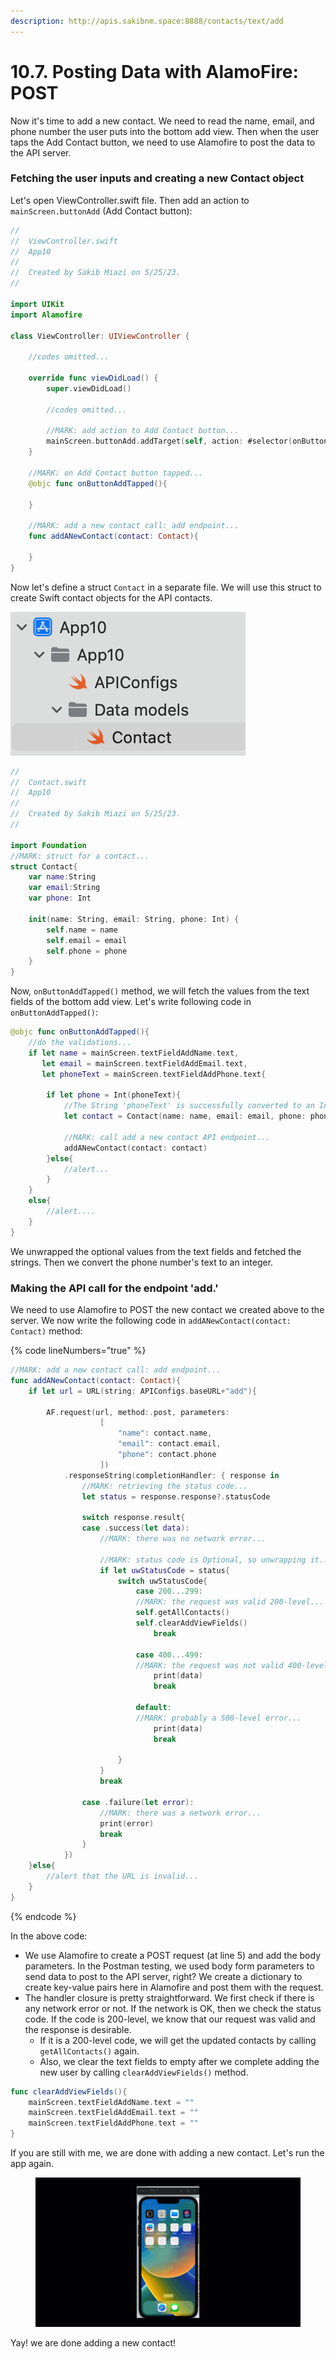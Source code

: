 ```yaml
---
description: http://apis.sakibnm.space:8888/contacts/text/add
---
```


# 10.7. Posting Data with AlamoFire: POST

Now it's time to add a new contact. We need to read the name, email, and phone number the user puts into the bottom add view. Then when the user taps the Add Contact button, we need to use Alamofire to post the data to the API server.

### Fetching the user inputs and creating a new Contact object

Let's open ViewController.swift file. Then add an action to `mainScreen.buttonAdd` (Add Contact button):

```swift
//
//  ViewController.swift
//  App10
//
//  Created by Sakib Miazi on 5/25/23.
//

import UIKit
import Alamofire

class ViewController: UIViewController {
    
    //codes omitted...
    
    override func viewDidLoad() {
        super.viewDidLoad()
        
        //codes omitted...
        
        //MARK: add action to Add Contact button...
        mainScreen.buttonAdd.addTarget(self, action: #selector(onButtonAddTapped), for: .touchUpInside)
    }
    
    //MARK: on Add Contact button tapped...
    @objc func onButtonAddTapped(){
        
    }
    
    //MARK: add a new contact call: add endpoint...
    func addANewContact(contact: Contact){
        
    }
}
```

Now let's define a struct `Contact` in a separate file. We will use this struct to create Swift contact objects for the API contacts.

![](<../.gitbook/assets/Screenshot 2023-05-25 at 11.08.19 PM (1).png>)

```swift
//
//  Contact.swift
//  App10
//
//  Created by Sakib Miazi on 5/25/23.
//

import Foundation
//MARK: struct for a contact...
struct Contact{
    var name:String
    var email:String
    var phone: Int
    
    init(name: String, email: String, phone: Int) {
        self.name = name
        self.email = email
        self.phone = phone
    }
}
```

Now, `onButtonAddTapped()` method, we will fetch the values from the text fields of the bottom add view. Let's write following code in `onButtonAddTapped()`:

```swift
@objc func onButtonAddTapped(){
    //do the validations...
    if let name = mainScreen.textFieldAddName.text,
       let email = mainScreen.textFieldAddEmail.text,
       let phoneText = mainScreen.textFieldAddPhone.text{
        
        if let phone = Int(phoneText){
            //The String 'phoneText' is successfully converted to an Int...
            let contact = Contact(name: name, email: email, phone: phone)
            
            //MARK: call add a new contact API endpoint...
            addANewContact(contact: contact)
        }else{
            //alert...
        }
    }
    else{
        //alert....
    }
}
```

We unwrapped the optional values from the text fields and fetched the strings. Then we convert the phone number's text to an integer.

### Making the API call for the endpoint 'add.'

We need to use Alamofire to POST the new contact we created above to the server. We now write the following code in `addANewContact(contact: Contact)` method:

{% code lineNumbers="true" %}
```swift
//MARK: add a new contact call: add endpoint...
func addANewContact(contact: Contact){
    if let url = URL(string: APIConfigs.baseURL+"add"){
        
        AF.request(url, method:.post, parameters:
                    [
                        "name": contact.name,
                        "email": contact.email,
                        "phone": contact.phone
                    ])
            .responseString(completionHandler: { response in
                //MARK: retrieving the status code...
                let status = response.response?.statusCode
                
                switch response.result{
                case .success(let data):
                    //MARK: there was no network error...
                    
                    //MARK: status code is Optional, so unwrapping it...
                    if let uwStatusCode = status{
                        switch uwStatusCode{
                            case 200...299:
                            //MARK: the request was valid 200-level...
                            self.getAllContacts()
                            self.clearAddViewFields()
                                break
                    
                            case 400...499:
                            //MARK: the request was not valid 400-level...
                                print(data)
                                break
                    
                            default:
                            //MARK: probably a 500-level error...
                                print(data)
                                break
                    
                        }
                    }
                    break
                    
                case .failure(let error):
                    //MARK: there was a network error...
                    print(error)
                    break
                }
            })
    }else{
        //alert that the URL is invalid...
    }
}
```
{% endcode %}

In the above code:

* We use Alamofire to create a POST request (at line 5) and add the body parameters. In the Postman testing, we used body form parameters to send data to post to the API server, right? We create a dictionary to create key-value pairs here in Alamofire and post them with the request.
* The handler closure is pretty straightforward. We first check if there is any network error or not. If the network is OK, then we check the status code. If the code is 200-level, we know that our request was valid and the response is desirable.
  * If it is a 200-level code, we will get the updated contacts by calling `getAllContacts()` again.
  * Also, we clear the text fields to empty after we complete adding the new user by calling `clearAddViewFields()` method.

```swift
func clearAddViewFields(){
    mainScreen.textFieldAddName.text = ""
    mainScreen.textFieldAddEmail.text = ""
    mainScreen.textFieldAddPhone.text = ""
}
```

If you are still with me, we are done with adding a new contact. Let's run the app again.

<figure><img src="../.gitbook/assets/10.seven (1).gif" alt=""><figcaption></figcaption></figure>

Yay! we are done adding a new contact!
